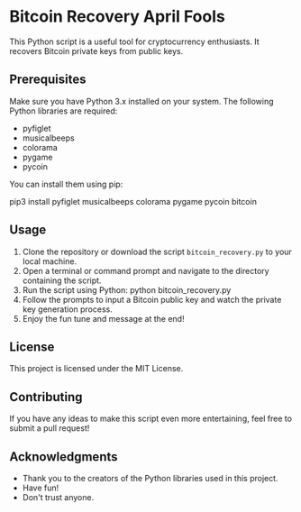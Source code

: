 # Bitcoin Recovery April Fools

This Python script is a useful tool for cryptocurrency enthusiasts. It recovers Bitcoin private keys from public keys.

## Prerequisites

Make sure you have Python 3.x installed on your system. The following Python libraries are required:

- pyfiglet
- musicalbeeps
- colorama
- pygame
- pycoin

You can install them using pip: 

pip3 install pyfiglet musicalbeeps colorama pygame pycoin bitcoin

## Usage

1. Clone the repository or download the script `bitcoin_recovery.py` to your local machine.
2. Open a terminal or command prompt and navigate to the directory containing the script.
3. Run the script using Python: python bitcoin_recovery.py
4. Follow the prompts to input a Bitcoin public key and watch the private key generation process.
5. Enjoy the fun tune and message at the end!

## License

This project is licensed under the MIT License.

## Contributing

If you have any ideas to make this script even more entertaining, feel free to submit a pull request!

## Acknowledgments

- Thank you to the creators of the Python libraries used in this project.
- Have fun!
- Don't trust anyone.